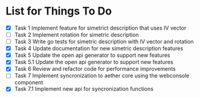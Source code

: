 # List for Things To Do

- [x] Task 1 Implement feature for simetrict description that uses IV vector
- [ ] Task 2 Implement rotation for simetric description
- [ ] Task 3 Write go tests for simetric description with IV vector and rotation
- [x] Task 4 Update documentation for new simetric description features
- [x] Task 5 Update the open api generator to support new features
- [x] Task 5.1 Update the open api generator to support new features
- [x] Task 6 Review and refactor code for performance improvements
- [ ] Task 7 Implement syncronization to aether core using the webconsole component
- [x] Task 7.1 Implement new api for syncronization functions
